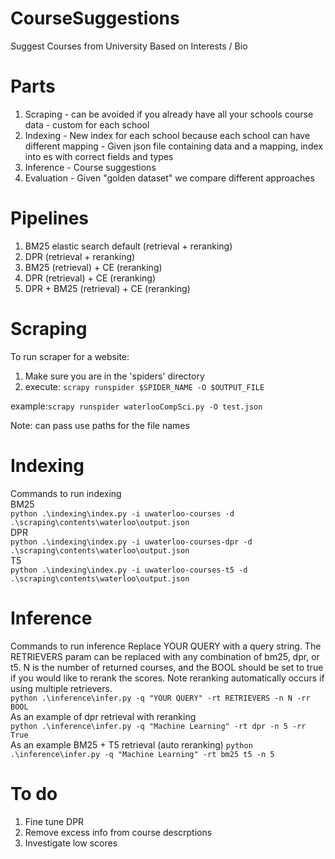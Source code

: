 # CourseSuggestions
Suggest Courses from University Based on Interests / Bio


# Parts
  1. Scraping
    - can be avoided if you already have all your schools course data
    - custom for each school
  2. Indexing
    - New index for each school because each school can have different mapping
    - Given json file containing data and a mapping, index into es with correct fields and types
  3. Inference
    - Course suggestions
  4. Evaluation
    - Given "golden dataset" we compare different approaches
 
 
 # Pipelines
 1. BM25 elastic search default (retrieval + reranking)
 2. DPR (retrieval + reranking)
 3. BM25 (retrieval) + CE (reranking)
 4. DPR (retrieval) + CE (reranking)
 5. DPR + BM25 (retrieval) + CE (reranking)

# Scraping
 To run scraper for a website:
  1. Make sure you are in the 'spiders' directory
  2. execute: ``` scrapy runspider $SPIDER_NAME -O $OUTPUT_FILE ```

  example:``` scrapy runspider waterlooCompSci.py -O test.json ```
  
  Note: can pass use paths for the file names
 
# Indexing
Commands to run indexing<br />
BM25 <br />
`python .\indexing\index.py -i uwaterloo-courses -d .\scraping\contents\waterloo\output.json`<br />
DPR <br />
`python .\indexing\index.py -i uwaterloo-courses-dpr -d .\scraping\contents\waterloo\output.json`<br />
T5 <br />
`python .\indexing\index.py -i uwaterloo-courses-t5 -d .\scraping\contents\waterloo\output.json`

# Inference
Commands to run inference
Replace YOUR QUERY with a query string. The RETRIEVERS param can be replaced with any combination of bm25, dpr, or t5. N is the number of returned courses, and the BOOL should be set to true if you would like to rerank the scores. Note reranking automatically occurs if using multiple retrievers.<br />
`python .\inference\infer.py -q "YOUR QUERY" -rt RETRIEVERS -n N -rr BOOL`<br />
As an example of dpr retrieval with reranking<br />
`python .\inference\infer.py -q "Machine Learning" -rt dpr -n 5 -rr True`<br />
As an example BM25 + T5 retrieval (auto reranking)
`python .\inference\infer.py -q "Machine Learning" -rt bm25 t5 -n 5`<br />


# To do
  1. Fine tune DPR
  2. Remove excess info from course descrptions
  3. Investigate low scores 
